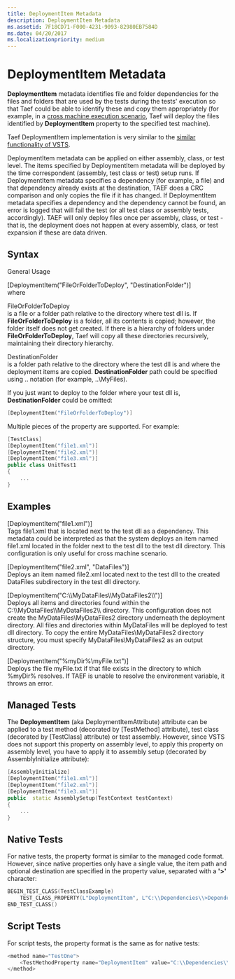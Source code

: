 ```yaml
---
title: DeploymentItem Metadata
description: DeploymentItem Metadata
ms.assetid: 7F18CD71-F000-4231-9093-82980EB7584D
ms.date: 04/20/2017
ms.localizationpriority: medium
---
```


# DeploymentItem Metadata


**DeploymentItem** metadata identifies file and folder dependencies for the files and folders that are used by the tests during the tests' execution so that Taef could be able to identify these and copy them appropriately (for example, in a [cross machine execution scenario](cross-machine-execution.md), Taef will deploy the files identified by **DeploymentItem** property to the specified test machine).

Taef DeploymentItem implementation is very similar to the [similar functionality of VSTS](/dotnet/api/microsoft.visualstudio.testtools.unittesting.deploymentitemattribute?view=mstest-net-1.2.0).

DeploymentItem metadata can be applied on either assembly, class, or test level. The items specified by DeploymentItem metadata will be deployed by the time correspondent (assembly, test class or test) setup runs. If DeploymentItem metadata specifies a dependency (for example, a file) and that dependency already exists at the destination, TAEF does a CRC comparison and only copies the file if it has changed. If DeploymentItem metadata specifies a dependency and the dependency cannot be found, an error is logged that will fail the test (or all test class or assembly tests, accordingly). TAEF will only deploy files once per assembly, class, or test - that is, the deployment does not happen at every assembly, class, or test expansion if these are data driven.

## <span id="Syntax"></span><span id="syntax"></span><span id="SYNTAX"></span>Syntax


<span id="General_Usage_"></span><span id="general_usage_"></span><span id="GENERAL_USAGE_"></span>General Usage   

<span id="_DeploymentItem__FileOrFolderToDeploy____DestinationFolder___"></span><span id="_deploymentitem__fileorfoldertodeploy____destinationfolder___"></span><span id="_DEPLOYMENTITEM__FILEORFOLDERTODEPLOY____DESTINATIONFOLDER___"></span>\[DeploymentItem("FileOrFolderToDeploy", "DestinationFolder")\]  
where

<span id="FileOrFolderToDeploy"></span><span id="fileorfoldertodeploy"></span><span id="FILEORFOLDERTODEPLOY"></span>FileOrFolderToDeploy  
is a file or a folder path relative to the directory where test dll is. If **FileOrFolderToDeploy** is a folder, all its contents is copied; however, the folder itself does not get created. If there is a hierarchy of folders under **FileOrFolderToDeploy**, Taef will copy all these directories recursively, maintaining their directory hierarchy.

<span id="DestinationFolder"></span><span id="destinationfolder"></span><span id="DESTINATIONFOLDER"></span>DestinationFolder  
is a folder path relative to the directory where the test dll is and where the deployment items are copied. **DestinationFolder** path could be specified using .. notation (for example, ..\\MyFiles).

If you just want to deploy to the folder where your test dll is, **DestinationFolder** could be omitted:

```cpp
[DeploymentItem("FileOrFolderToDeploy")]
```

Multiple pieces of the property are supported. For example:

```cpp
[TestClass]
[DeploymentItem("file1.xml")]
[DeploymentItem("file2.xml")]
[DeploymentItem("file3.xml")]
public class UnitTest1
{
    ...
}
```

## <span id="Examples"></span><span id="examples"></span><span id="EXAMPLES"></span>Examples


<span id="_deploymentitem__file1.xml___"></span><span id="_DEPLOYMENTITEM__FILE1.XML___"></span>\[DeploymentItem("file1.xml")\]  
Tags file1.xml that is located next to the test dll as a dependency. This metadata could be interpreted as that the system deploys an item named file1.xml located in the folder next to the test dll to the test dll directory. This configuration is only useful for cross machine scenario.

<span id="_deploymentitem__file2.xml____datafiles___"></span><span id="_DEPLOYMENTITEM__FILE2.XML____DATAFILES___"></span>\[DeploymentItem("file2.xml", "DataFiles")\]  
Deploys an item named file2.xml located next to the test dll to the created DataFiles subdirectory in the test dll directory.

<span id="_DeploymentItem__C___MyDataFiles__MyDataFiles2_____"></span><span id="_deploymentitem__c___mydatafiles__mydatafiles2_____"></span><span id="_DEPLOYMENTITEM__C___MYDATAFILES__MYDATAFILES2_____"></span>\[DeploymentItem("C:\\\\MyDataFiles\\\\MyDataFiles2\\\\")\]  
Deploys all items and directories found within the C:\\\\MyDataFiles\\\\MyDataFiles2\\\\ directory. This configuration does not create the MyDataFiles\\MyDataFiles2 directory underneath the deployment directory. All files and directories within MyDataFiles will be deployed to test dll directory. To copy the entire MyDataFiles\\MyDataFiles2 directory structure, you must specify MyDataFiles\\MyDataFiles2 as an output directory.

<span id="_deploymentitem___mydir__myfile.txt___"></span><span id="_DEPLOYMENTITEM___MYDIR__MYFILE.TXT___"></span>\[DeploymentItem("%myDir%\\myFile.txt")\]  
Deploys the file myFile.txt if that file exists in the directory to which %myDir% resolves. If TAEF is unable to resolve the environment variable, it throws an error.

## <span id="Managed_Tests"></span><span id="managed_tests"></span><span id="MANAGED_TESTS"></span>Managed Tests


The **DeploymentItem** (aka DeploymentItemAttribute) attribute can be applied to a test method (decorated by \[TestMethod\] attribute), test class (decorated by \[TestClass\] attribute) or test assembly. However, since VSTS does not support this property on assembly level, to apply this property on assembly level, you have to apply it to assembly setup (decorated by AssemblyInitialize attribute):

```cpp
[AssemblyInitialize]
[DeploymentItem("file1.xml")]
[DeploymentItem("file2.xml")]
[DeploymentItem("file3.xml")]
public  static AssemblySetup(TestContext testContext)
{
    ...
}
```

## <span id="Native_Tests"></span><span id="native_tests"></span><span id="NATIVE_TESTS"></span>Native Tests


For native tests, the property format is similar to the managed code format. However, since native properties only have a single value, the item path and optional destination are specified in the property value, separated with a **'&gt;'** character:

```cpp
BEGIN_TEST_CLASS(TestClassExample)
    TEST_CLASS_PROPERTY(L"DeploymentItem", L"C:\\Dependencies\\>Dependencies")
END_TEST_CLASS()
```

## <span id="Script_Tests"></span><span id="script_tests"></span><span id="SCRIPT_TESTS"></span>Script Tests


For script tests, the property format is the same as for native tests:

```cpp
<method name="TestOne">
    <TestMethodProperty name="DeploymentItem" value="C:\\Dependencies\\>Dependencies"/>
</method>
```